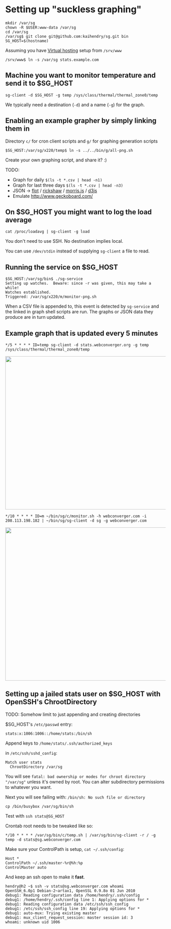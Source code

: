 # Setting up "suckless graphing"

	mkdir /var/sg
	chown -R $USER:www-data /var/sg
	cd /var/sg
	/var/sg$ git clone git@github.com:kaihendry/sg.git bin
	SG_HOST=$(hostname)

Assuming you have [Virtual hosting](http://dabase.com/e/04025/) setup from `/srv/www`

	/srv/www$ ln -s /var/sg stats.example.com

## Machine you want to monitor temperature and send it to $SG_HOST

	sg-client -d $SG_HOST -g temp /sys/class/thermal/thermal_zone0/temp

We typically need a destination (`-d`) and a name (`-g`) for the graph.

## Enabling an example grapher by simply linking them in

Directory `c/` for cron client scripts and `g/` for graphing generation scripts

	$SG_HOST:/var/sg/x220/temp$ ln -s ../../bin/g/all-png.sh

Create your own graphing script, and share it? :)

TODO:

* Graph for daily `$(ls -t *.csv | head -n1)`
* Graph for last three days `$(ls -t *.csv | head -n3)`
* JSON &rarr; [flot](http://www.flotcharts.org/) / [rickshaw](http://code.shutterstock.com/rickshaw/) / [morris.js](http://www.oesmith.co.uk/morris.js/) / [d3js](http://d3js.org/)
* Emulate http://www.geckoboard.com/

## On $SG_HOST you might want to log the load average

	cat /proc/loadavg | sg-client -g load

You don't need to use SSH. No destination implies local.

You can use `/dev/stdin` instead of supplying `sg-client` a file to read.

## Running the service on $SG_HOST

	$SG_HOST:/var/sg/bin$ ./sg-service
	Setting up watches.  Beware: since -r was given, this may take a while!
	Watches established.
	Triggered: /var/sg/x220/m/monitor-png.sh

When a CSV file is appended to, this event is detected by `sg-service` and the
linked in graph shell scripts are run. The graphs or JSON data they produce are
in turn updated.

## Example graph that is updated every 5 minutes

	*/5 * * * * ID=temp sg-client -d stats.webconverger.org -g temp /sys/class/thermal/thermal_zone0/temp

<img width=640 height=480 src=http://stats.webconverger.org/x220/temp/all.png>

	*/10 * * * * ID=m ~/bin/sg/c/monitor.sh -h webconverger.com -i 208.113.198.182 | ~/bin/sg/sg-client -d sg -g webconverger.com

<img width=640 height=480 src=http://stats.webconverger.org/x220/webconverger.com/monitor.png>

## Setting up a jailed stats user on $SG_HOST with OpenSSH's ChrootDirectory

TODO: Somehow limit to just appending and creating directories

$SG_HOST's `/etc/passwd` entry:

	stats:x:1006:1006::/home/stats:/bin/sh

Append keys to `/home/stats/.ssh/authorized_keys`

in `/etc/ssh/sshd_config`:

	Match user stats
	  ChrootDirectory /var/sg

You will see `fatal: bad ownership or modes for chroot directory "/var/sg"`
unless it's owned by root. You can alter subdirectory permissions to whatever you want.

Next you will see failing with: `/bin/sh: No such file or directory`

	cp /bin/busybox /var/sg/bin/sh

Test with `ssh stats@SG_HOST`

Crontab root needs to be tweaked like so:

	*/10 * * * * /var/sg/bin/c/temp.sh | /var/sg/bin/sg-client -r / -g temp -d stats@sg.webconverger.com

Make sure your ControlPath is setup, `cat ~/.ssh/config`:

	Host *
	ControlPath ~/.ssh/master-%r@%h:%p
	ControlMaster auto

And keep an ssh open to make it **fast**.

	hendry@h2 ~$ ssh -v stats@sg.webconverger.com whoami
	OpenSSH_6.0p1 Debian-2~artax1, OpenSSL 0.9.8o 01 Jun 2010
	debug1: Reading configuration data /home/hendry/.ssh/config
	debug1: /home/hendry/.ssh/config line 1: Applying options for *
	debug1: Reading configuration data /etc/ssh/ssh_config
	debug1: /etc/ssh/ssh_config line 19: Applying options for *
	debug1: auto-mux: Trying existing master
	debug1: mux_client_request_session: master session id: 3
	whoami: unknown uid 1006
